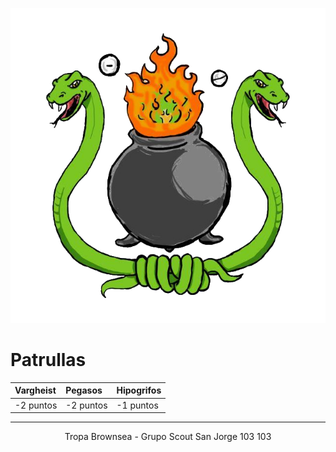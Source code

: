 ![300x300](./img/Alchimist-circle.png)

# Patrullas

| Vargheist    | Pegasos      | Hipogrifos   |
|:-------------|:-------------|:-------------|
|-2 puntos    | -2 puntos    | -1 puntos    |

* * *
<p style="text-align: center;">Tropa Brownsea - Grupo Scout San Jorge 103 103</p>
